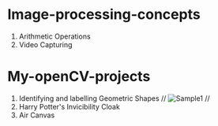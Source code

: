 # Image-processing-concepts
1) Arithmetic Operations
2) Video Capturing

# My-openCV-projects
1) Identifying and labelling Geometric Shapes // ![Sample1](https://user-images.githubusercontent.com/58391358/112747865-b0af0c00-8fd5-11eb-9032-090d9165460f.png) //
2) Harry Potter's Invicibility Cloak
3) Air Canvas
